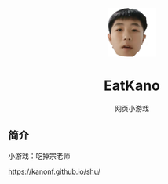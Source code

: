 <p align="center">
  <a href="https://xingye.me/game/eatkano"><img src="https://github.com/arcxingye/EatKano/blob/main/static/image/ClickBefore.png?raw=true" width="100" height="100" alt="EatKano"></a>
</p>
<div align="center">

# EatKano

 网页小游戏

</div>


## 简介

小游戏：吃掉宗老师

https://kanonf.github.io/shu/
